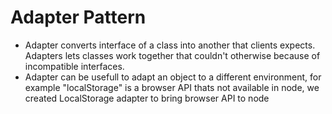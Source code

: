 # Adapter Pattern

- Adapter converts interface of a class into another that clients expects. Adapters lets classes work together that couldn't otherwise because of incompatible interfaces.
- Adapter can be usefull to adapt an object to a different environment, for example "localStorage" is a browser API thats not available in node, we created LocalStorage adapter to bring browser API to node
